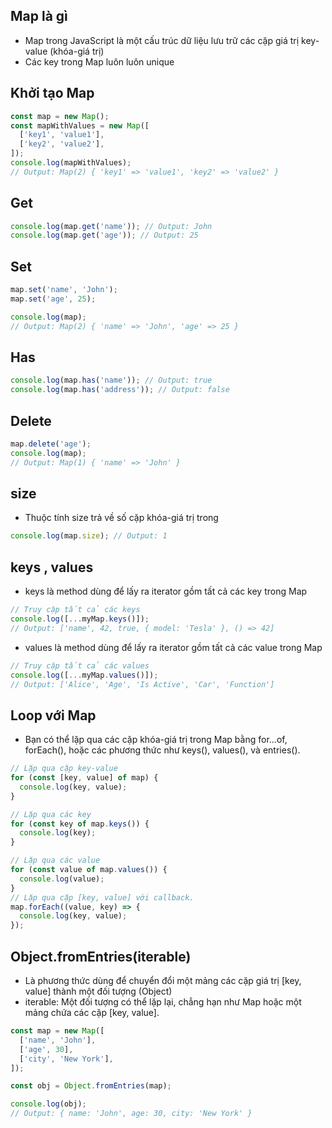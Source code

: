 ## Map là gì

- Map trong JavaScript là một cấu trúc dữ liệu lưu trữ các cặp giá trị key-value (khóa-giá trị)
- Các key trong Map luôn luôn unique

## Khởi tạo Map

```ts
const map = new Map();
const mapWithValues = new Map([
  ['key1', 'value1'],
  ['key2', 'value2'],
]);
console.log(mapWithValues);
// Output: Map(2) { 'key1' => 'value1', 'key2' => 'value2' }
```

## Get

```ts
console.log(map.get('name')); // Output: John
console.log(map.get('age')); // Output: 25
```

## Set

```ts
map.set('name', 'John');
map.set('age', 25);

console.log(map);
// Output: Map(2) { 'name' => 'John', 'age' => 25 }
```

## Has

```ts
console.log(map.has('name')); // Output: true
console.log(map.has('address')); // Output: false
```

## Delete

```ts
map.delete('age');
console.log(map);
// Output: Map(1) { 'name' => 'John' }
```

## size

- Thuộc tính size trả về số cặp khóa-giá trị trong

```ts
console.log(map.size); // Output: 1
```

## keys , values

- keys là method dùng để lấy ra iterator gồm tất cả các key trong Map

```ts
// Truy cập tất cả các keys
console.log([...myMap.keys()]);
// Output: ['name', 42, true, { model: 'Tesla' }, () => 42]
```

- values là method dùng để lấy ra iterator gồm tất cả các value trong Map

```ts
// Truy cập tất cả các values
console.log([...myMap.values()]);
// Output: ['Alice', 'Age', 'Is Active', 'Car', 'Function']
```

## Loop với Map

- Bạn có thể lặp qua các cặp khóa-giá trị trong Map bằng for...of, forEach(), hoặc các phương thức như keys(), values(), và entries().

```ts
// Lặp qua cặp key-value
for (const [key, value] of map) {
  console.log(key, value);
}

// Lặp qua các key
for (const key of map.keys()) {
  console.log(key);
}

// Lặp qua các value
for (const value of map.values()) {
  console.log(value);
}
// Lặp qua cặp [key, value] với callback.
map.forEach((value, key) => {
  console.log(key, value);
});
```

## Object.fromEntries(iterable)

- Là phương thức dùng để chuyển đổi một mảng các cặp giá trị [key, value] thành một đối tượng (Object)
- iterable: Một đối tượng có thể lặp lại, chẳng hạn như Map hoặc một mảng chứa các cặp [key, value].

```ts
const map = new Map([
  ['name', 'John'],
  ['age', 30],
  ['city', 'New York'],
]);

const obj = Object.fromEntries(map);

console.log(obj);
// Output: { name: 'John', age: 30, city: 'New York' }
```
